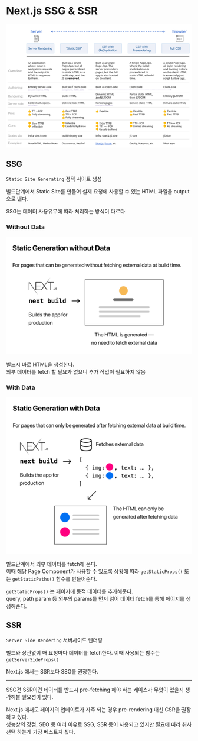 # Next.js SSG & SSR

![render](./images/rendering.png)

## SSG

`Static Site Generating` 정적 사이트 생성

빌드단계에서 Static Site를 만들어 실제 요청에 사용할 수 있는 HTML 파일을 output으로 낸다.

SSG는 데이터 사용유무에 따라 처리하는 방식이 다르다

### Without Data

![without-image](./images/static-generation-without-data.png)

빌드시 바로 HTML을 생성한다.  
외부 데이터를 fetch 할 필요가 없으니 추가 작업이 필요하지 않음

### With Data

![with-image](./images/static-generation-with-data.png)

빌드단계에서 외부 데이터를 fetch해 온다.  
이때 해당 Page Component가 사용할 수 있도록 상황에 따라 `getStaticProps()` 또는 `getStaticPaths()` 함수를 만들어준다.

`getStaticProps()` 는 페이지에 동적 데이터를 추가해준다.  
query, path param 등 외부의 params를 먼저 읽어 데이터 fetch를 통해 페이지를 생성해준다.


## SSR

`Server Side Rendering` 서버사이드 렌더링

빌드와 상관없이 매 요청마다 데이터를 fetch한다. 이때 사용되는 함수는 `getServerSideProps()`

Next.js 에서는 SSR보다 SSG를 권장한다. 


----

SSG건 SSR이건 데이터를 반드시 pre-fetching 해야 하는 케이스가 무엇이 있을지 생각해볼 필요성이 있다.

Next.js 에서도 페이지의 업데이트가 자주 되는 경우 pre-rendering 대신 CSR을 권장하고 있다.  
성능상의 장점, SEO 등 여러 이유로 SSG, SSR 등이 사용되고 있지만 필요에 따라 취사선택 하는게 가장 베스트지 싶다.
